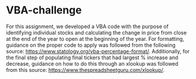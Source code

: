 # VBA-challenge
For this assignment, we developed a VBA code with the purpose of identifying individual stocks and calculating the change in price from close at the end of the year to
open at the beginning of the year. 
For formatting, guidance on the proper code to apply was followed from the following source: https://www.statology.org/vba-percentage-format/.
Additionally, for the final step of populating final tickers that had largest % increase and decrease, guidance on how to do this through an xlookup was followed from this source: https://www.thespreadsheetguru.com/xlookup/.

